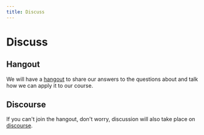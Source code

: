```yaml
---
title: Discuss
---
```

# Discuss

## Hangout

We will have a [hangout](https://unhangout.media.mit.edu/h/course-in-a-box) to share our answers to the questions about and talk how we can apply it to our course.

## Discourse

If you can't join the hangout, don't worry, discussion will also take place on [discourse](http://community.p2pu.org/).

